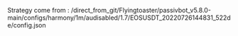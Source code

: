 Strategy come from : /direct_from_git/Flyingtoaster/passivbot_v5.8.0-main/configs/harmony/1m/audisabled/1.7/EOSUSDT_20220726144831_522de/config.json